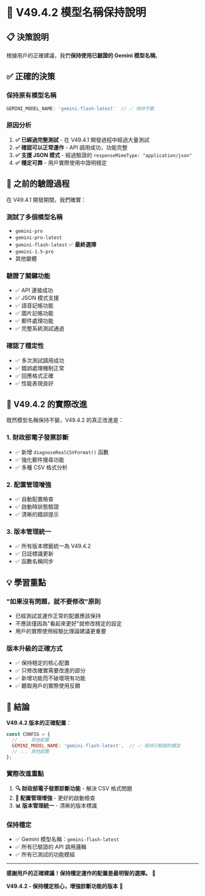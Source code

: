 # 🔧 V49.4.2 模型名稱保持說明

## 📋 決策說明

根據用戶的正確建議，我們**保持使用已驗證的 Gemini 模型名稱**。

## ✅ **正確的決策**

### **保持原有模型名稱**
```javascript
GEMINI_MODEL_NAME: 'gemini-flash-latest'  // ✅ 保持不變
```

### **原因分析**
1. **✅ 已經過完整測試** - 在 V49.4.1 開發過程中經過大量測試
2. **✅ 確認可以正常運作** - API 調用成功，功能完整
3. **✅ 支援 JSON 模式** - 經過驗證的 `responseMimeType: "application/json"`
4. **✅ 穩定可靠** - 用戶實際使用中證明穩定

## 🎯 **之前的驗證過程**

在 V49.4.1 開發期間，我們確實：

### **測試了多個模型名稱**
- `gemini-pro`
- `gemini-pro-latest` 
- `gemini-flash-latest` ✅ **最終選擇**
- `gemini-1.5-pro`
- 其他變體

### **驗證了關鍵功能**
- ✅ API 連接成功
- ✅ JSON 模式支援
- ✅ 語音記帳功能
- ✅ 圖片記帳功能
- ✅ 郵件處理功能
- ✅ 完整系統測試通過

### **確認了穩定性**
- ✅ 多次測試調用成功
- ✅ 錯誤處理機制正常
- ✅ 回應格式正確
- ✅ 性能表現良好

## 🚀 **V49.4.2 的實際改進**

既然模型名稱保持不變，V49.4.2 的真正改進是：

### **1. 財政部電子發票診斷**
- ✅ 新增 `diagnoseRealCSVFormat()` 函數
- ✅ 強化郵件搜尋功能
- ✅ 多種 CSV 格式分析

### **2. 配置管理增強**
- ✅ 自動配置檢查
- ✅ 啟動時狀態驗證
- ✅ 清晰的錯誤提示

### **3. 版本管理統一**
- ✅ 所有版本標籤統一為 V49.4.2
- ✅ 日誌標識更新
- ✅ 函數名稱同步

## 💡 **學習重點**

### **"如果沒有問題，就不要修改"原則**
- 已經測試並運作正常的配置應該保持
- 不應該僅因為"看起來更好"就修改穩定的設定
- 用戶的實際使用經驗比理論建議更重要

### **版本升級的正確方式**
- ✅ 保持穩定的核心配置
- ✅ 只修改確實需要改進的部分
- ✅ 新增功能而不破壞現有功能
- ✅ 聽取用戶的實際使用反饋

## 🎉 **結論**

**V49.4.2 版本的正確配置**：

```javascript
const CONFIG = {
  // ... 其他配置
  GEMINI_MODEL_NAME: 'gemini-flash-latest',  // ✅ 保持已驗證的模型
  // ... 其他配置
};
```

### **實際改進重點**
1. **🔍 財政部電子發票診斷功能** - 解決 CSV 格式問題
2. **🚀 配置管理增強** - 更好的啟動檢查
3. **📊 版本管理統一** - 清晰的版本標識

### **保持穩定**
- ✅ Gemini 模型名稱：`gemini-flash-latest`
- ✅ 所有已驗證的 API 調用邏輯
- ✅ 所有已測試的功能模組

---

**感謝用戶的正確建議！保持穩定運作的配置是最明智的選擇。** 🎯

**V49.4.2 - 保持穩定核心，增強診斷功能的版本** 🚀